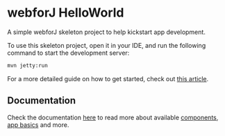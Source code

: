 # webforJ HelloWorld
A simple webforJ skeleton project to help kickstart app development.

To use this skeleton project, open it in your IDE, and run the following command to start the development server:

```bash
mvn jetty:run
```

For a more detailed guide on how to get started, check out [this article](https://documentation.webforj.com/docs/intro/getting-started).

## Documentation

Check the documentation [here](https://documentation.webforj.com) to read more about available [components](https://documentation.webforj.com/docs/components/overview), [app basics](https://documentation.webforj.com/docs/intro/basics) and more.
